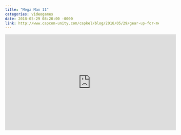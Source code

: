```yaml
---
title: "Mega Man 11"
categories: videogames
date: 2018-05-29 08:20:00 -0000
link: http://www.capcom-unity.com/capkel/blog/2018/05/29/gear-up-for-mega-man-11-available-october-2nd
---
```

<div><iframe width="560" height="315" src="https://www.youtube.com/embed/hcMSEPkDo_8?rel=0" frameborder="0" allow="autoplay; encrypted-media" allowfullscreen></iframe></div>
